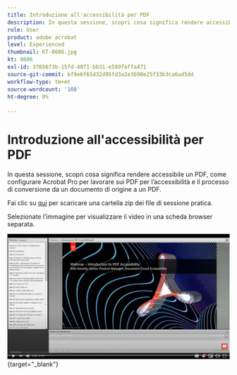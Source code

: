 ```yaml
---
title: Introduzione all'accessibilità per PDF
description: In questa sessione, scopri cosa significa rendere accessibile un PDF, come configurare Acrobat Pro per lavorare sui PDF per l’accessibilità e il processo di conversione da un documento di origine a un PDF
role: User
product: adobe acrobat
level: Experienced
thumbnail: KT-8606.jpg
kt: 8606
exl-id: 3765673b-15fd-4071-bb31-e589feffa471
source-git-commit: bf9e6f65d32d95fd3a2e3690e25f33b3ca6ad5dd
workflow-type: tm+mt
source-wordcount: '108'
ht-degree: 0%

---
```


# Introduzione all&#39;accessibilità per PDF

In questa sessione, scopri cosa significa rendere accessibile un PDF, come configurare Acrobat Pro per lavorare sui PDF per l’accessibilità e il processo di conversione da un documento di origine a un PDF.

Fai clic su [qui](../assets/accessibilitysession1.zip) per scaricare una cartella zip dei file di sessione pratica.

Selezionate l’immagine per visualizzare il video in una scheda browser separata.

[![Video della prima sessione](../assets/Accessibilitysession1_YT.png)](https://www.youtube.com/embed/DaadHIWHgzU){target="_blank"}
